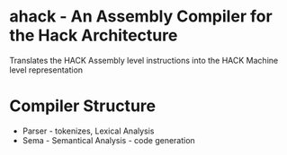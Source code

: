 # ahack - An Assembly Compiler for the Hack Architecture
Translates the HACK Assembly level instructions into the HACK Machine level representation

# Compiler Structure
- Parser - tokenizes, Lexical Analysis
- Sema - Semantical Analysis - code generation
